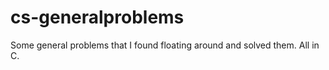 cs-generalproblems
==================

Some general problems that I found floating around and solved them. All in C.